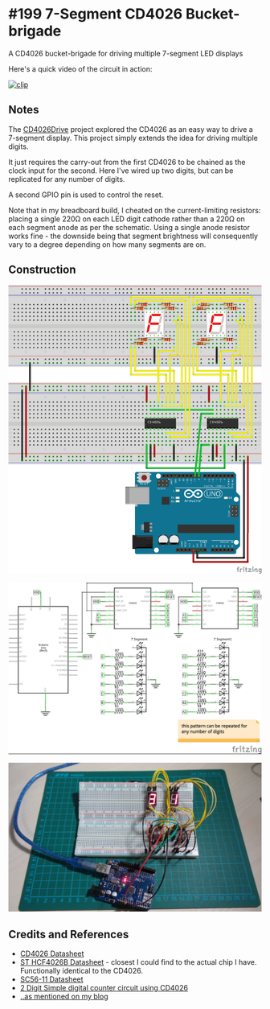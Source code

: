 # #199 7-Segment CD4026 Bucket-brigade

A CD4026 bucket-brigade for driving multiple 7-segment LED displays

Here's a quick video of the circuit in action:

[![clip](https://img.youtube.com/vi/-gfQWZTg-N8/0.jpg)](https://www.youtube.com/watch?v=-gfQWZTg-N8)

## Notes

The [CD4026Drive](../CD4026Drive) project explored the CD4026 as an easy way to drive a 7-segment display.
This project simply extends the idea for driving multiple digits.

It just requires the carry-out from the first CD4026 to be chained as the clock input for the second.
Here I've wired up two digits, but can be replicated for any number of digits.

A second GPIO pin is used to control the reset.

Note that in my breadboard build, I cheated on the current-limiting resistors: placing a single 220Ω on each LED digit cathode
rather than a 220Ω on each segment anode as per the schematic. Using a single anode resistor works fine - the downside
being that segment brightness will consequently vary to a degree depending on how many segments are on.

## Construction

![Breadboard](./assets/CD4026BucketBrigade_bb.jpg?raw=true)

![The Schematic](./assets/CD4026BucketBrigade_schematic.jpg?raw=true)

![The Build](./assets/CD4026BucketBrigade_build.jpg?raw=true)

## Credits and References

* [CD4026 Datasheet](https://www.futurlec.com/4000Series/CD4026.shtml)
* [ST HCF4026B Datasheet](http://www.digchip.com/datasheets/parts/datasheet/456/HCF4026-pdf.php) - closest I could find to the actual chip I have. Functionally identical to the CD4026.
* [SC56-11 Datasheet](../assets/SC56-11_datasheet.pdf?raw=true)
* [2 Digit Simple digital counter circuit using CD4026](http://www.eleccircuit.com/simple-two-digits-counter-using-cd4026/)
* [..as mentioned on my blog](https://blog.tardate.com/2016/04/littlearduinoprojects199-cd4026-bucket.html)
